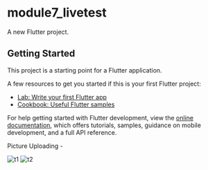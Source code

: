 # module7_livetest

A new Flutter project.

## Getting Started

This project is a starting point for a Flutter application.

A few resources to get you started if this is your first Flutter project:

- [Lab: Write your first Flutter app](https://docs.flutter.dev/get-started/codelab)
- [Cookbook: Useful Flutter samples](https://docs.flutter.dev/cookbook)

For help getting started with Flutter development, view the
[online documentation](https://docs.flutter.dev/), which offers tutorials,
samples, guidance on mobile development, and a full API reference.


Picture Uploading - 

![t1](https://github.com/InvisibleAhmed/module7_livetest/assets/120328083/f0779502-4ed2-49bb-8099-bcb48212f44c)
![t2](https://github.com/InvisibleAhmed/module7_livetest/assets/120328083/1e72b9af-35d8-4633-9679-6bb5b4091964)

